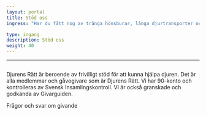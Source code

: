 ```yaml
---
layout: portal
title: Stöd oss
ingress: "Har du fått nog av trånga hönsburar, långa djurtransporter och plågsamma djurförsök? Bli då medlem i Djurens Rätt."

type: ingang
description: Stöd oss
weight: 40
---
```


<hr>
<div class="container">
  <div class="row">
    <div class="col-sm-4">
      <img data-src="holder.js/300x120/auto/text:Insamlingskontroll">
    </div>
    <div class="col-sm-8">
      <p class="lead">Djurens Rätt är beroende av frivilligt stöd för att kunna hjälpa djuren. Det är alla medlemmar och gåvogivare som är Djurens Rätt. Vi har 90-konto och kontrolleras av Svensk Insamlingskontroll. Vi är också granskade och godkända av Givarguiden.</p>
      <p><a class="lead">Frågor och svar om givande</a></p>
    </div>
  </div>
</div>
